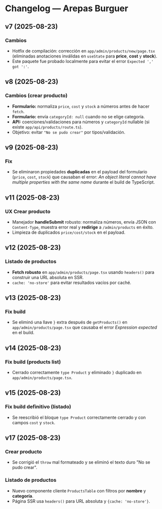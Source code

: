# Changelog — Arepas Burguer

## v7 (2025-08-23)
### Cambios
- Hotfix de compilación: corrección en `app/admin/products/new/page.tsx` (eliminadas anotaciones inválidas en `useState` para **price**, **cost** y **stock**).
- Este paquete fue probado localmente para evitar el error `Expected ',' got ':'`.

## v8 (2025-08-23)
### Cambios (crear producto)
- **Formulario:** normaliza `price`, `cost` y `stock` a números antes de hacer `fetch`.
- **Formulario:** envía `categoryId: null` cuando no se elige categoría.
- **API:** coerciones/validaciones para números y `categoryId` nullable (si existe `app/api/products/route.ts`).
- Objetivo: evitar `"No se pudo crear"` por tipos/validación.

## v9 (2025-08-23)
### Fix
- Se eliminaron propiedades **duplicadas** en el payload del formulario (`price`, `cost`, `stock`) que causaban el error: *An object literal cannot have multiple properties with the same name* durante el build de TypeScript.

## v11 (2025-08-23)
### UX Crear producto
- Manejador **handleSubmit** robusto: normaliza números, envía JSON con `Content-Type`, muestra error real y **redirige** a `/admin/products` en éxito.
- Limpieza de duplicados `price/cost/stock` en el payload.

## v12 (2025-08-23)
### Listado de productos
- **Fetch robusto** en `app/admin/products/page.tsx` usando `headers()` para construir una URL absoluta en SSR.
- `cache: 'no-store'` para evitar resultados vacíos por caché.

## v13 (2025-08-23)
### Fix build
- Se eliminó una llave `}` extra después de `getProducts()` en `app/admin/products/page.tsx` que causaba el error *Expression expected* en el build.

## v14 (2025-08-23)
### Fix build (products list)
- Cerrado correctamente `type Product` y eliminado `}` duplicado en `app/admin/products/page.tsx`.

## v15 (2025-08-23)
### Fix build definitivo (listado)
- Se reescribió el bloque `type Product` correctamente cerrado y con campos `cost` y `stock`.

## v17 (2025-08-23)
### Crear producto
- Se corrigió el `throw` mal formateado y se eliminó el texto duro "No se pudo crear".

### Listado de productos
- Nuevo componente cliente `ProductsTable` con filtros por **nombre** y **categoría**.
- Página SSR usa `headers()` para URL absoluta y `{cache: 'no-store'}`.
